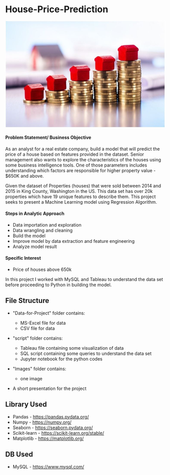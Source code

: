 # House-Price-Prediction


![](https://github.com/myhaijay/House-Price-Prediction/blob/main/Images/Image.JPG)
#### Problem Statement/ Business Objective
As an analyst for a real estate company, build a model that will predict the price of a house based on features provided in the dataset. Senior management also wants to explore the characteristics of the houses using some business intelligence tools. One of those parameters includes understanding which factors are responsible for higher property value - $650K and above.


Given the dataset of Properties (houses) that were sold between 2014 and 2015 in King County, Washington in the US. This data set has over 20k properties which have 19 unique features to describe them. This project seeks to present a Machine Learning model using Regression Algorithm.


#### Steps in Analytic Approach
* Data importation and exploration
* Data wrangling and cleaning
* Build the model
* Improve model by data extraction and feature engineering
* Analyze model result

#### Specific Interest
* Price of houses above 650k


In this project I worked with MySQL and Tableau to understand the data set before proceeding to Python in building the model.

## File Structure
* "Data-for-Project" folder contains:
  * MS-Excel file for data
  * CSV file for data

* "script" folder contains:
  * Tableau file containing some visualization of data
  * SQL script containing some queries to understand the data set
  * Jupyter notebook for the python codes


* "Images" folder contains:
  * one image


* A short presentation for the project


## Library Used
  * Pandas - https://pandas.pydata.org/
  * Numpy - https://numpy.org/
  * Seaborn - https://seaborn.pydata.org/
  * Scikit-learn - https://scikit-learn.org/stable/
  * Matplotlib - https://matplotlib.org/

## DB Used
  * MySQL - https://www.mysql.com/


  
